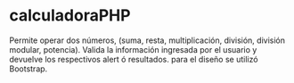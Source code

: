 # calculadoraPHP
Permite operar dos números, (suma, resta, multiplicación, división, división modular, potencia). Valida la información ingresada por el usuario y devuelve los respectivos alert ó resultados. para el diseño se utilizó Bootstrap.
